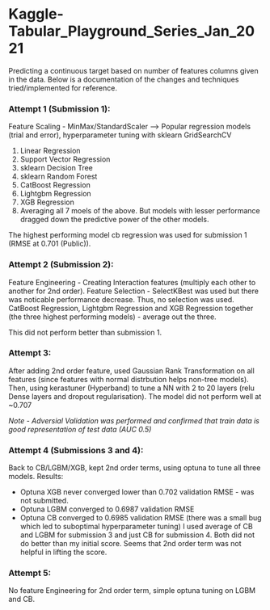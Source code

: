 # Kaggle-Tabular_Playground_Series_Jan_2021
Predicting a continuous target based on number of features columns given in the data. Below is a documentation of the changes and techniques tried/implemented for reference.


### <b>Attempt 1 (Submission 1): </b>

Feature Scaling - MinMax/StandardScaler --> Popular regression models (trial and error), hyperparameter tuning with sklearn GridSearchCV 
1. Linear Regression
2. Support Vector Regression
3. sklearn Decision Tree
4. sklearn Random Forest 
5. CatBoost Regression
6. Lightgbm Regression
7. XGB Regression
8. Averaging all 7 moels of the above. But models with lesser performance dragged down the predictive power of the other models. 

The highest performing model cb regression was used for submission 1 (RMSE at 0.701 (Public)). 

### <b>Attempt 2 (Submission 2): </b>

Feature Engineering - Creating Interaction features (multiply each other to another for 2nd order). 
Feature Selection - SelectKBest was used but there was noticable performance decrease. Thus, no selection was used. 
CatBoost Regression, Lightgbm Regression and XGB Regression together (the three highest performing models) - average out the three. 

This did not perform better than submission 1. 

### <b>Attempt 3:</b>

After adding 2nd order feature, used Gaussian Rank Transformation on all features (since features with normal distrbution helps non-tree models). Then, using kerastuner (Hyperband) to tune a NN with 2 to 20 layers (relu Dense layers and dropout regularisation). The model did not perform well at ~0.707

*Note - Adversial Validation was performed and confirmed that train data is good representation of test data (AUC 0.5)*

### <b>Attempt 4 (Submissions 3 and 4):</b>

Back to CB/LGBM/XGB, kept 2nd order terms, using optuna to tune all three models. 
Results: 
* Optuna XGB never converged lower than 0.702 validation RMSE - was not submitted. 
* Optuna LGBM converged to 0.6987 validation RMSE 
* Optuna CB converged to 0.6985 validation RMSE (there was a small bug which led to suboptimal hyperparameter tuning)
I used average of CB and LGBM for submission 3 and just CB for submission 4. Both did not do better than my initial score. Seems that 2nd order term was not helpful in lifting the score. 

### <b>Attempt 5:</b>
No feature Engineering for 2nd order term, simple optuna tuning on LGBM and CB. 



